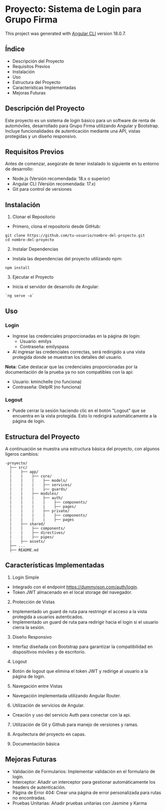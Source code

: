 # Proyecto: Sistema de Login para Grupo Firma

This project was generated with [Angular CLI](https://github.com/angular/angular-cli) version 18.0.7.

## Índice
- Descripción del Proyecto
- Requisitos Previos
- Instalación
- Uso
- Estructura del Proyecto
- Características Implementadas
- Mejoras Futuras

## Descripción del Proyecto

Este proyecto es un sistema de login básico para un software de renta de automóviles, desarrollado para Grupo Firma utilizando Angular y Bootstrap. Incluye funcionalidades de autenticación mediante una API, vistas protegidas y un diseño responsivo.

## Requisitos Previos

Antes de comenzar, asegúrate de tener instalado lo siguiente en tu entorno de desarrollo:
- Node.js (Versión recomendada: 18.x o superior)
- Angular CLI (Versión recomendada: 17.x)
- Git para control de versiones

## Instalación

1. Clonar el Repositorio
- Primero, clona el repositorio desde GitHub:

~~~
git clone https://github.com/tu-usuario/nombre-del-proyecto.git
cd nombre-del-proyecto
~~~

2. Instalar Dependencias
- Instala las dependencias del proyecto utilizando npm:

~~~
npm install
~~~

3. Ejecutar el Proyecto
- Inicia el servidor de desarrollo de Angular:

~~~
`ng serve -o`
~~~

## Uso

### Login
- Ingrese las credenciales proporcionadas en la página de login:
  - Usuario: emilys
  - Contraseña: emilyspass
- Al ingresar las credenciales correctas, será redirigido a una vista protegida donde se muestran los detalles del usuario.

**Nota:** Cabe destacar que las credenciales proporcionadas por la documentación de la prueba ya no son compatibles con la api:
  - Usuario: kminchelle (no funciona)
  - Contraseña: 0lelplR (no funciona)

### Logout
- Puede cerrar la sesión haciendo clic en el botón "Logout" que se encuentra en la vista protegida. Esto lo redirigirá automáticamente a la página de login.

## Estructura del Proyecto
A continuación se muestra una estructura básica del proyecto, con algunos ligeros cambios:

~~~
-proyecto/
  ├── src/
  |    ├── app/
  |    |    ├── core/
  |    |    |    ├── models/
  |    |    |    ├── services/
  |    |    |    ├── guards/
  |    |    ├── modules/
  |    |    |    ├── auth/
  |    |    |    |    ├── components/
  |    |    |    |    ├── pages/
  |    |    |    ├── private/
  |    |    |    |    ├── components/
  |    |    |    |    ├── pages
  |    ├── shared/
  |    |    ├── components/
  |    |    ├── directives/
  |    |    ├── pipes/
  |    ├── assets/
  ├── ...
  ├── README.md
~~~

## Características Implementadas
1. Login Simple
- Integrado con el endpoint https://dummyjson.com/auth/login.
- Token JWT almacenado en el local storage del navegador.

2. Protección de Vistas
- Implementado un guard de ruta para restringir el acceso a la vista protegida a usuarios autenticados.
- Implementado un guard de ruta para redirigir hacia el login si el usuario cierra la sesión.

3. Diseño Responsivo
- Interfaz diseñada con Bootstrap para garantizar la compatibilidad en dispositivos móviles y de escritorio.

4. Logout
- Botón de logout que elimina el token JWT y redirige al usuario a la página de login.

5. Navegación entre Vistas
- Navegación implementada utilizando Angular Router.

6. Utilización de servicios de Angular.
- Creación y uso del servicio Auth para conectar con la api.

7. Utilización de Git y Github para manejo de versiones y ramas.

8. Arquitectura del proyecto en capas.

9. Documentación básica

## Mejoras Futuras

- Validación de Formularios: Implementar validación en el formulario de login.
- Interceptor: Añadir un interceptor para gestionar automáticamente los headers de autenticación.
- Página de Error 404: Crear una página de error personalizada para rutas no encontradas.
- Pruebas Unitarias: Añadir pruebas unitarias con Jasmine y Karma